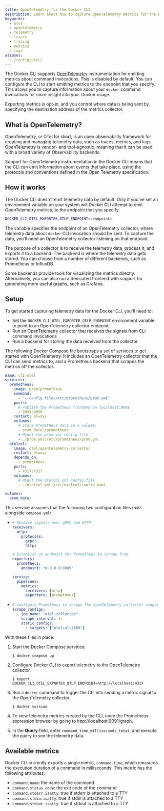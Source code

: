 ```yaml
---
title: OpenTelemetry for the Docker CLI
description: Learn about how to capture OpenTelemetry metrics for the Docker command line
keywords:
  - otel
  - opentelemetry
  - telemetry
  - traces
  - tracing
  - metrics
  - logs
aliases:
  - /config/otel/
---
```


The Docker CLI supports [OpenTelemetry](https://opentelemetry.io/docs/) instrumentation
for emitting metrics about command invocations. This is disabled by default.
You can configure the CLI to start emitting metrics to the endpoint that you
specify. This allows you to capture information about your `docker` command
invocations for more insight into your Docker usage.

Exporting metrics is opt-in, and you control where data is being sent by
specifying the destination address of the metrics collector.

## What is OpenTelemetry?

OpenTelemetry, or OTel for short, is an open observability framework for
creating and managing telemetry data, such as traces, metrics, and logs.
OpenTelemetry is vendor- and tool-agnostic, meaning that it can be used with a
broad variety of Observability backends.

Support for OpenTelemetry instrumentation in the Docker CLI means that the CLI can emit
information about events that take place, using the protocols and conventions
defined in the Open Telemetry specification.

## How it works

The Docker CLI doesn't emit telemetry data by default. Only if you've set an
environment variable on your system will Docker CLI attempt to emit OpenTelemetry
metrics, to the endpoint that you specify.

```bash
DOCKER_CLI_OTEL_EXPORTER_OTLP_ENDPOINT=<endpoint>
```

The variable specifies the endpoint of an OpenTelemetry collector, where telemetry data
about `docker` CLI invocation should be sent. To capture the data, you'll need
an OpenTelemetry collector listening on that endpoint.

The purpose of a collector is to receive the telemetry data, process it, and
exports it to a backend. The backend is where the telemetry data gets stored.
You can choose from a number of different backends, such as Prometheus or
InfluxDB.

Some backends provide tools for visualizing the metrics directly.
Alternatively, you can also run a dedicated frontend with support for
generating more useful graphs, such as Grafana.

## Setup

To get started capturing telemetry data for the Docker CLI, you'll need to:

- Set the `DOCKER_CLI_OTEL_EXPORTER_OTLP_ENDPOINT` environment variable to point to an OpenTelemetry collector endpoint
- Run an OpenTelemetry collector that receives the signals from CLI command invocations
- Run a backend for storing the data received from the collector

The following Docker Compose file bootstraps a set of services to get started with OpenTelemetry.
It includes an OpenTelemetry collector that the CLI can send metrics to,
and a Prometheus backend that scrapes the metrics off the collector.

```yaml {collapse=true,title=compose.yml}
name: cli-otel
services:
  prometheus:
    image: prom/prometheus
    command:
      - "--config.file=/etc/prometheus/prom.yml"
    ports:
      # Publish the Prometheus frontend on localhost:9091
      - 9091:9090
    restart: always
    volumes:
      # Store Prometheus data in a volume:
      - prom_data:/prometheus
      # Mount the prom.yml config file
      - ./prom.yml:/etc/prometheus/prom.yml
  otelcol:
    image: otel/opentelemetry-collector
    restart: always
    depends_on:
      - prometheus
    ports:
      - 4317:4317
    volumes:
      # Mount the otelcol.yml config file
      - ./otelcol.yml:/etc/otelcol/config.yaml

volumes:
  prom_data:
```

This service assumes that the following two configuration files exist alongside
`compose.yml`:

- ```yaml {collapse=true,title=otelcol.yml}
  # Receive signals over gRPC and HTTP
  receivers:
    otlp:
      protocols:
        grpc:
        http:

  # Establish an endpoint for Prometheus to scrape from
  exporters:
    prometheus:
      endpoint: "0.0.0.0:8889"

  service:
    pipelines:
      metrics:
        receivers: [otlp]
        exporters: [prometheus]
  ```

- ```yaml {collapse=true,title=prom.yml}
  # Configure Prometheus to scrape the OpenTelemetry collector endpoint
  scrape_configs:
    - job_name: "otel-collector"
      scrape_interval: 1s
      static_configs:
        - targets: ["otelcol:8889"]
  ```

With these files in place:

1. Start the Docker Compose services:

   ```console
   $ docker compose up
   ```

2. Configure Docker CLI to export telemetry to the OpenTelemetry collector.

   ```console
   $ export DOCKER_CLI_OTEL_EXPORTER_OTLP_ENDPOINT=http://localhost:4317
   ```

3. Run a `docker` command to trigger the CLI into sending a metric signal to
   the OpenTelemetry collector.

   ```console
   $ docker version
   ```

4. To view telemetry metrics created by the CLI, open the Prometheus expression
   browser by going to http://localhost:9091/graph.

5. In the **Query** field, enter `command_time_milliseconds_total`, and execute
   the query to see the telemetry data.

## Available metrics

Docker CLI currently exports a single metric, `command.time`, which measures
the execution duration of a command in milliseconds. This metric has the
following attributes:

- `command.name`: the name of the command
- `command.status.code`: the exit code of the command
- `command.stderr.isatty`: true if stderr is attached to a TTY
- `command.stdin.isatty`: true if stdin is attached to a TTY
- `command.stdout.isatty`: true if stdout is attached to a TTY
